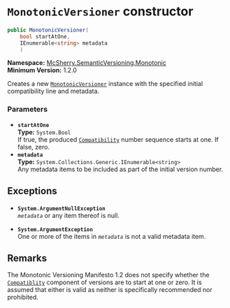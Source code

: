 # `MonotonicVersioner` constructor

```c#
public MonotonicVersioner(
    bool startAtOne,
    IEnumerable<string> metadata
    )
```

**Namespace:** [McSherry.SemanticVersioning.Monotonic][1]  
**Minimum Version:** 1.2.0

[1]: ../

Creates a new [`MonotonicVersioner`][2] instance with the
specified initial compatibility line and metadata.

### Parameters

- **`startAtOne`**  
  **Type:** `System.Bool`  
  If true, the produced [`Compatibility`][3] number sequence
  starts at one. If false, zero.
- **`metadata`**  
  **Type:** `System.Collections.Generic.IEnumerable<string>`  
  Any metadata items to be included as part of the initial
  version number.

## Exceptions

- **`System.ArgumentNullException`**  
  _`metadata`_ or any item thereof is null.

- **`System.ArgumentException`**  
  One or more of the items in _`metadata`_ is not a valid
  metadata item.

## Remarks

The Monotonic Versioning Manifesto 1.2 does not specify whether the
[`Compatiblity`][3] component of versions are to start at one or zero.
It is assumed that either is valid as neither is specifically
recommended nor prohibited.

[2]: ./
[3]: ./Compatibility.md